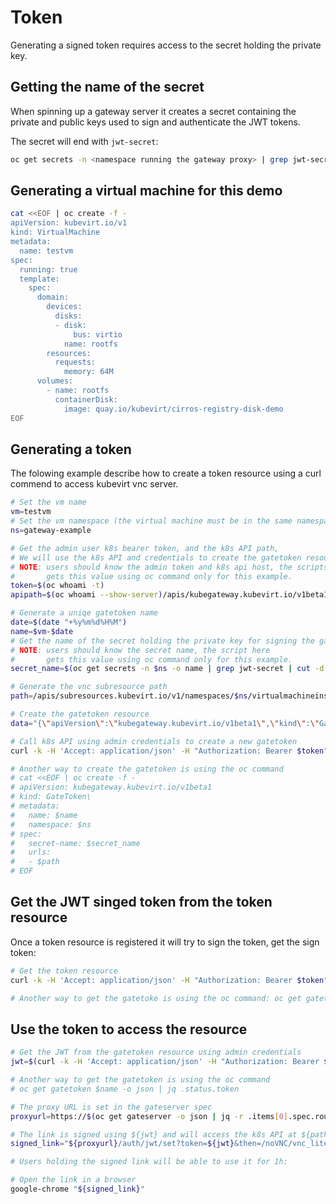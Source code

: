# Token

Generating a signed token requires access to the secret holding the private key.

## Getting the name of the secret

When spinning up a gateway server it creates a secret containing the private
and public keys used to sign and authenticate the JWT tokens.

The secret will end with `jwt-secret`:

```bash
oc get secrets -n <namespace running the gateway proxy> | grep jwt-secret
```

## Generating a virtual machine for this demo

```bash
cat <<EOF | oc create -f -
apiVersion: kubevirt.io/v1
kind: VirtualMachine
metadata:
  name: testvm
spec:
  running: true
  template:
    spec:
      domain:
        devices:
          disks:
          - disk:
              bus: virtio
            name: rootfs
        resources:
          requests:
            memory: 64M
      volumes:
        - name: rootfs
          containerDisk:
            image: quay.io/kubevirt/cirros-registry-disk-demo
EOF
```

## Generating a token

The folowing example describe how to create a token resource using a curl commend to access kubevirt vnc server.

```bash
# Set the vm name
vm=testvm
# Set the vm namespace (the virtual machine must be in the same namespace as the proxy)
ns=gateway-example

# Get the admin user k8s bearer token, and the k8s API path,
# We will use the k8s API and credentials to create the gatetoken resource
# NOTE: users should know the admin token and k8s api host, the scripts here 
#       gets this value using oc command only for this example.
token=$(oc whoami -t)
apipath=$(oc whoami --show-server)/apis/kubegateway.kubevirt.io/v1beta1/namespaces/$ns/gatetokens

# Generate a uniqe gatetoken name
date=$(date "+%y%m%d%H%M")
name=$vm-$date
# Get the name of the secret holding the private key for signing the gatetoken
# NOTE: users should know the secret name, the script here
#       gets this value using oc command only for this example.
secret_name=$(oc get secrets -n $ns -o name | grep jwt-secret | cut -d "/" -f2)

# Generate the vnc subresource path
path=/apis/subresources.kubevirt.io/v1/namespaces/$ns/virtualmachineinstances/$vm/vnc

# Create the gatetoken resource
data="{\"apiVersion\":\"kubegateway.kubevirt.io/v1beta1\",\"kind\":\"GateToken\",\"metadata\":{\"name\":\"$name\",\"namespace\":\"$ns\"},\"spec\":{\"secret-name\":\"$secret_name\",\"urls\":[\"$path\"]}}"

# Call k8s API using admin credentials to create a new gatetoken
curl -k -H 'Accept: application/json' -H "Authorization: Bearer $token" -H "Content-Type: application/json" --request POST --data $data $apipath

# Another way to create the gatetoken is using the oc command
# cat <<EOF | oc create -f -
# apiVersion: kubegateway.kubevirt.io/v1beta1
# kind: GateToken\
# metadata:
#   name: $name
#   namespace: $ns
# spec:
#   secret-name: $secret_name
#   urls:
#   - $path
# EOF
```

## Get the JWT singed token from the token resource

Once a token resource is registered it will try to sign the token, get the sign token:

```bash
# Get the token resource
curl -k -H 'Accept: application/json' -H "Authorization: Bearer $token" $apipath/$name

# Another way to get the gatetoke is using the oc command: oc get gatetoken $name -o json
```

## Use the token to access the resource

```bash
# Get the JWT from the gatetoken resource using admin credentials
jwt=$(curl -k -H 'Accept: application/json' -H "Authorization: Bearer $token" $apipath/$name | jq .status.token)

# Another way to get the gatetoken is using the oc command
# oc get gatetoken $name -o json | jq .status.token

# The proxy URL is set in the gateserver spec
proxyurl=https://$(oc get gateserver -o json | jq -r .items[0].spec.route)

# The link is signed using ${jwt} and will access the k8s API at ${path}.
signed_link="${proxyurl}/auth/jwt/set?token=${jwt}&then=/noVNC/vnc_lite.html?path=k8s${path}"

# Users holding the signed link will be able to use it for 1h:

# Open the link in a browser
google-chrome "${signed_link}"
```
